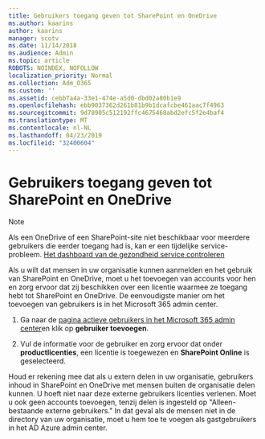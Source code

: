 ```yaml
---
title: Gebruikers toegang geven tot SharePoint en OneDrive
ms.author: kaarins
author: kaarins
manager: scotv
ms.date: 11/14/2018
ms.audience: Admin
ms.topic: article
ROBOTS: NOINDEX, NOFOLLOW
localization_priority: Normal
ms.collection: Adm_O365
ms.custom: ''
ms.assetid: cebb7a4a-33e1-474e-a5d0-dbd02a80b1e9
ms.openlocfilehash: ebb9037362d261b81b9b1dcafcbe461aac7f4963
ms.sourcegitcommit: 9d78905c512192ffc4675468abd2efc5f2e4baf4
ms.translationtype: MT
ms.contentlocale: nl-NL
ms.lasthandoff: 04/23/2019
ms.locfileid: "32400604"
---
```

# <a name="give-users-access-to-sharepoint-and-onedrive"></a>Gebruikers toegang geven tot SharePoint en OneDrive

> [!NOTE]
> Als een OneDrive of een SharePoint-site niet beschikbaar voor meerdere gebruikers die eerder toegang had is, kan er een tijdelijke service-probleem. [Het dashboard van de gezondheid service controleren](https://portal.office.com/adminportal/home#/servicehealth)
  
Als u wilt dat mensen in uw organisatie kunnen aanmelden en het gebruik van SharePoint en OneDrive, moet u het toevoegen van accounts voor hen en zorg ervoor dat zij beschikken over een licentie waarmee ze toegang hebt tot SharePoint en OneDrive. De eenvoudigste manier om het toevoegen van gebruikers is in het Microsoft 365 admin center.
  
1. Ga naar de [pagina actieve gebruikers in het Microsoft 365 admin center](https://portal.office.com/adminportal/home#/users)en klik op **gebruiker toevoegen**.
    
2. Vul de informatie voor de gebruiker en zorg ervoor dat onder **productlicenties**, een licentie is toegewezen en **SharePoint Online** is geselecteerd. 
    
Houd er rekening mee dat als u extern delen in uw organisatie, gebruikers inhoud in SharePoint en OneDrive met mensen buiten de organisatie delen kunnen. U hoeft niet naar deze externe gebruikers licenties verlenen. Moet u ook geen accounts toevoegen, tenzij delen is ingesteld op "Alleen-bestaande externe gebruikers." In dat geval als de mensen niet in de directory van uw organisatie, moet u hem toe te voegen als gastgebruikers in het AD Azure admin center.
  

